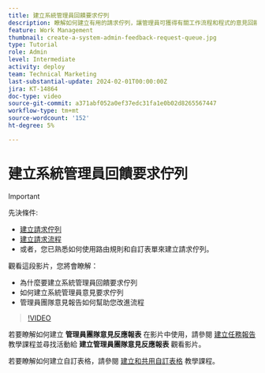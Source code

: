 ```yaml
---
title: 建立系統管理員回饋要求佇列
description: 瞭解如何建立有用的請求佇列，讓管理員可獲得有關工作流程和程式的意見回饋。
feature: Work Management
thumbnail: create-a-system-admin-feedback-request-queue.jpg
type: Tutorial
role: Admin
level: Intermediate
activity: deploy
team: Technical Marketing
last-substantial-update: 2024-02-01T00:00:00Z
jira: KT-14864
doc-type: video
source-git-commit: a371abf052a0ef37edc31fa1e0b02d8265567447
workflow-type: tm+mt
source-wordcount: '152'
ht-degree: 5%

---
```


# 建立系統管理員回饋要求佇列

>[!IMPORTANT]
>
>先決條件:
>
>* [建立請求佇列](https://experienceleague.adobe.com/docs/workfront-learn/tutorials-workfront/manage-work/request-queues/create-a-request-queue.html)
>* [建立請求流程](https://experienceleague.adobe.com/docs/workfront-learn/tutorials-workfront/manage-work/request-queues/create-a-request-flow.html)
>* 或者，您已熟悉如何使用路由規則和自訂表單來建立請求佇列。

觀看這段影片，您將會瞭解：

* 為什麼要建立系統管理員回饋要求佇列
* 如何建立系統管理員意見要求佇列
* 管理員團隊意見報告如何幫助您改進流程

>[!VIDEO](https://video.tv.adobe.com/v/3427124/?quality=12&learn=on)

若要瞭解如何建立 **管理員團隊意見反應報表** 在影片中使用，請參閱 [建立任務報告](https://experienceleague.adobe.com/docs/workfront-learn/tutorials-workfront/reporting/basic-reporting/create-a-task-report.html?lang=zh-Hant) 教學課程並尋找活動給 **建立管理員團隊意見反應報表** 觀看影片。

若要瞭解如何建立自訂表格，請參閱 [建立和共用自訂表格](https://experienceleague.adobe.com/docs/workfront-learn/tutorials-workfront/custom-data/custom-forms/custom-forms-creating-and-sharing-a-custom-form.html) 教學課程。
